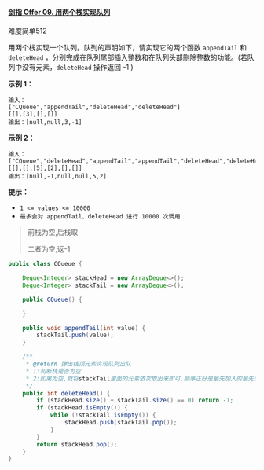 #### [剑指 Offer 09. 用两个栈实现队列](https://leetcode-cn.com/problems/yong-liang-ge-zhan-shi-xian-dui-lie-lcof/)

难度简单512

用两个栈实现一个队列。队列的声明如下，请实现它的两个函数 `appendTail` 和 `deleteHead` ，分别完成在队列尾部插入整数和在队列头部删除整数的功能。(若队列中没有元素，`deleteHead` 操作返回 -1 )

**示例 1：**

```
输入：
["CQueue","appendTail","deleteHead","deleteHead"]
[[],[3],[],[]]
输出：[null,null,3,-1]
```

**示例 2：**

```
输入：
["CQueue","deleteHead","appendTail","appendTail","deleteHead","deleteHead"]
[[],[],[5],[2],[],[]]
输出：[null,-1,null,null,5,2]
```

**提示：**

- `1 <= values <= 10000`
- `最多会对 appendTail、deleteHead 进行 10000 次调用`

> 前栈为空,后栈取
>
> 二者为空,返-1

```java
public class CQueue {

    Deque<Integer> stackHead = new ArrayDeque<>();
    Deque<Integer> stackTail = new ArrayDeque<>();

    public CQueue() {

    }

    public void appendTail(int value) {
        stackTail.push(value);
    }

    /**
     * @return 弹出栈顶元素实现队列出队
     * 1:判断栈是否为空
     * 2:如果为空,就将stackTail里面的元素依次取出来即可,顺序正好是最先加入的最先出stackHead
     */
    public int deleteHead() {
        if (stackHead.size() + stackTail.size() == 0) return -1;
        if (stackHead.isEmpty()) {
            while (!stackTail.isEmpty()) {
                stackHead.push(stackTail.pop());
            }
        }
        return stackHead.pop();
    }
}
```

